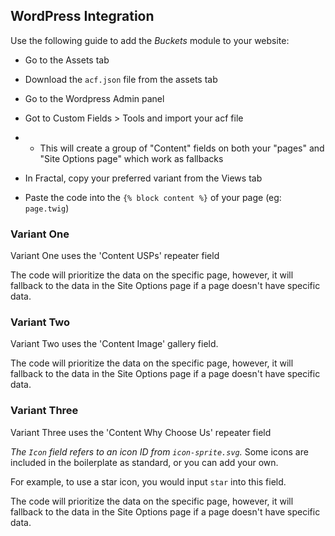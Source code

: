 ## WordPress Integration

Use the following guide to add the *Buckets* module to your website:

- Go to the Assets tab

- Download the `acf.json` file from the assets tab 

- Go to the Wordpress Admin panel

- Got to Custom Fields > Tools and import your acf file
- - This will create a group of "Content" fields on both your "pages" and "Site Options page" which work as fallbacks

- In Fractal, copy your preferred variant from the Views tab

- Paste the code into the `{% block content %}` of your page (eg: `page.twig`)

### Variant One

Variant One uses the 'Content USPs' repeater field

The code will prioritize the data on the specific page, however, it will fallback to the data in the Site Options page if a page doesn't have specific data.

### Variant Two

Variant Two uses the 'Content Image' gallery field.

The code will prioritize the data on the specific page, however, it will fallback to the data in the Site Options page if a page doesn't have specific data.

### Variant Three

Variant Three uses the 'Content Why Choose Us' repeater field

*The `Icon` field refers to an icon ID from `icon-sprite.svg`.* 
Some icons are included in the boilerplate as standard, or you can add your own.

For example, to use a star icon, you would input `star` into this field.

The code will prioritize the data on the specific page, however, it will fallback to the data in the Site Options page if a page doesn't have specific data.
